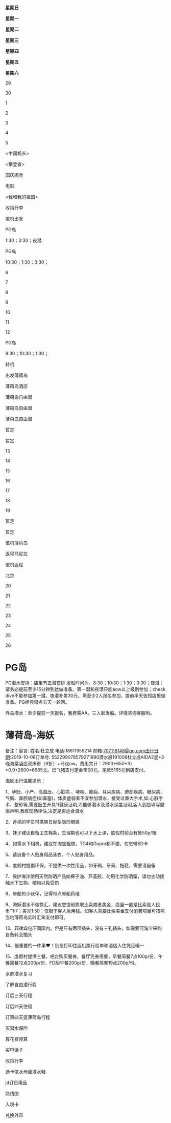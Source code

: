 **星期日**

**星期一**

**星期二**

**星期三**

**星期四**

**星期五**

**星期六**

29

30

1

2

3

4

5

\<中国机长\>

\<攀登者\>

国庆阅兵

电影:

\<我和我的祖国\>

收拾行李

值机出发

PG岛

1:30；3:30；夜潜;

PG岛

10:30；1:30；3:30；

6

7

8

9

10

11

12

PG岛

8:30；10:30；1:30；

转机

出发薄荷岛

薄荷岛酒店

薄荷岛自由潜

薄荷岛自由潜

薄荷岛自由潜

暂定

暂定

13

14

15

16

17

18

19

暂定

暂定

值机薄荷岛

返程马尼拉

值机返程

北京

20

21

22

23

24

25

26

PG岛
===

PG潜水安排：店里有五潜安排 发船时间为，8:30；10:30；1:30；3:30；夜潜；请务必提前至少15分钟到达做准备。第一潜和夜潜只能aow以上级别参加；check dive不能参加第一潜。夜潜补差30元、需至少2人报名参加，提前半天告知店里做准备。PG经典潜点五天一轮回。

外岛潜水：至少提前一天报名，餐费需AA。三人起发船。详情咨询客服哟。



薄荷岛-海妖
======

备注：留言: 姓名:杜立成 电话:18611955214 邮箱:707116148@qq.com出行日期:2019-10-08订单号: 552299078579271990潜水展191008杜立成AIDA2星+3晚海棠酒店双床房（9折）+马也ow。费用共计：2900+650\*3）\*0.9+2600=6965元。已飞猪支付定金1800元，尾款5165元到店支付。

海妖出行温馨提示：

1、孕妇、小产、高血压、心脏病 、哮喘、癫痫、耳朵疾病、肺部疾病、糖尿病、气胸、鼻腔病症(如鼻塞)，体质虚弱者不宜参加潜水，接受过重大手术,如:心脏手术、整形等,需要医生开具1)健康证明,2)能够潜水及潜水深度证明,客人到店填写健康声明,教练现场评估,决定是否适合潜水

2、近视的学员可携带日抛型隐形眼镜

3、妹子建议自备卫生棉条，生理期也可以下水上课，度假村前台有售50p/根

4、如需水下相机，建议在淘宝租借，TG4和Gopro都不错，勿忘带SD卡

5、请自备个人贴身用品泳衣、个人贴身用品。

6、度假村提倡环保，不提供一次性用品，如牙刷、牙膏、拖鞋，需要请自备

7、保护海洋使用天然防晒产品如椰子油、芦荟胶，勿用化学防晒霜，请勿主动接触水下生物、植物以免受伤

8、晕船的小伙伴，记得带点晕船药哦

9、海妖潜水不做换汇，建议您提前换取比索或者美金，店里一直是比索是人民币‘’1:7；美元1:50；仅限于客人急用钱。如客人需要比索美金支付消费项目可按照当地薄荷岛实时汇率支付即可。

13、菲律宾电压同国内，但是只有两项插头，没有三孔插头，如需要可淘宝采购自备转至插头

14、很重要的一件事❤️！别忘打印往返机票行程单和酒店入住凭证哦～

15、度假村提供三餐，吧台购买餐券，餐厅凭券用餐，早餐简餐7点100p/份，午餐简餐12点200p/份，FD船午餐200p/份，晚餐简餐19点200p/份。



水肺潜水复习

 了解自由潜行程

 订后三天行程

 订后四天住宿

 订第四天逛薄荷岛行程

 买潜水保险

 算花费预算

 买电话卡

 收拾行李 

 迪卡侬水母服潜水鞋

 jd订日用品

 路线图

 入境卡 

 兑换外币













